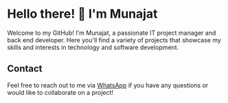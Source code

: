 # Hello there! 👋 I'm Munajat

Welcome to my GitHub! I'm Munajat, a passionate IT project manager and back end developer. Here you'll find a variety of projects that showcase my skills and interests in technology and software development.

## Contact

Feel free to reach out to me via [WhatsApp](https://wa.me/6281511532440) if you have any questions or would like to collaborate on a project!


